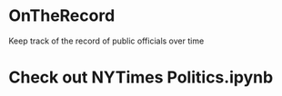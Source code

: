 # OnTheRecord
Keep track of the record of public officials over time


# Check out NYTimes Politics.ipynb
